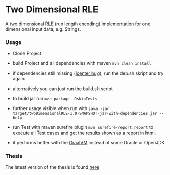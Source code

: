 # Two Dimensional RLE
A two dimensional RLE (run length encoding) implementation for one dimensional input data, e.g. Strings.


### Usage
- Clone Project
- build Project and all dependencies with maven `mvn clean install`
- if dependencies still missing ([jcenter bug](https://jfrog.com/blog/secure-jcenter-with-https)), run the dep.sh skript and try again
- alternatively you can just run the build.sh script
- to build jar run `mvn package -DskipTests`
- further usage visible when run with `java -jar target/twoDimensionalRLE-1.0-SNAPSHOT-jar-with-dependencies.jar --help`

- run Test with maven surefire plugin `mvn surefire-report:report` to execute all Test cases and get the results shown as a report in html.

- it performs better with the [GraalVM](https://www.graalvm.org/) instead of some Oracle or OpenJDK


### Thesis

The latest version of the thesis is found [here](https://github.com/fierg/twoDimensionalRLE/blob/master/doc/thesis/thesis.pdf) 
